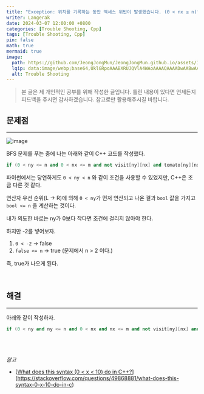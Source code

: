 ```yaml
---
title: "Exception: 위치를 기록하는 동안 액세스 위반이 발생했습니다. (0 < nx ≤ n)"
writer: Langerak
date: 2024-03-07 12:00:00 +0800
categories: [Trouble Shooting, Cpp]
tags: [Trouble Shooting, Cpp]
pin: false
math: true
mermaid: true
image:
  path: https://github.com/JeongJongMun/JeongJongMun.github.io/assets/101979073/9b2e2cd0-1ce7-4984-91c7-1563e1e9404b
  lqip: data:image/webp;base64,UklGRpoAAABXRUJQVlA4WAoAAAAQAAAADwAABwAAQUxQSDIAAAARL0AmbZurmr57yyIiqE8oiG0bejIYEQTgqiDA9vqnsUSI6H+oAERp2HZ65qP/VIAWAFZQOCBCAAAA8AEAnQEqEAAIAAVAfCWkAALp8sF8rgRgAP7o9FDvMCkMde9PK7euH5M1m6VWoDXf2FkP3BqV0ZYbO6NA/VFIAAAA
  alt: Trouble Shooting
---
```


> 본 글은 제 개인적인 공부를 위해 작성한 글입니다. 틀린 내용이 있다면 언제든지 피드백을 주시면 감사하겠습니다. 참고로만 활용해주시길 바랍니다.


## 문제점

---

![image](https://github.com/JeongJongMun/JeongJongMun.github.io/assets/101979073/51c52012-70ce-43ae-937b-f4e44b348190)

BFS 문제를 푸는 중에 나는 아래와 같이 C++ 코드를 작성했다.

```cpp
if (0 < ny <= n and 0 < nx <= m and not visit[ny][nx] and tomato[ny][nx] == 0)
```

파이썬에서는 당연하게도 `0 < ny < n` 와 같이 조건을 사용할 수 있었지만, C++은 조금 다른 것 같다.

연산자 우선 순위(L → R)에 의해 `0 < ny`가 먼저 연산되고 나온 결과 `bool` 값을 가지고 `bool <= n` 을 계산하는 것이다.

내가 의도한 바로는 ny가 0보다 작다면 조건에 걸리지 않아야 한다.

하지만 -2를 넣어보자.

1. `0 < -2` → false
2. `false <= n` → true (문제에서 n > 2 이다.)

즉, true가 나오게 된다.

<br/>

## 해결

---

아래와 같이 작성하자.

```cpp
if (0 < ny and ny <= n and 0 < nx and nx <= m and not visit[ny][nx] and tomato[ny][nx] == 0)
```

<br/><br/>

*참고*

- [[What does this syntax (0 < x < 10) do in C++?](https://stackoverflow.com/questions/49868881/what-does-this-syntax-0-x-10-do-in-c)](https://stackoverflow.com/questions/49868881/what-does-this-syntax-0-x-10-do-in-c)
